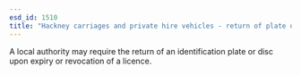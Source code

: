 ```yaml
---
esd_id: 1510
title: "Hackney carriages and private hire vehicles - return of plate or disc"
---
```


A local authority may require the return of an identification plate or disc upon expiry or revocation of a licence. 


